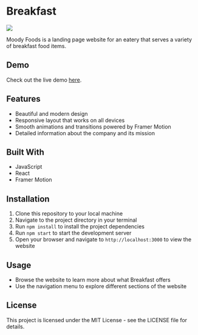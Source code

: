 # Breakfast

![](https://i.imgur.com/KSRQBos.png)

Moody Foods is a landing page website for an eatery that serves a variety of breakfast food items. 

## Demo
Check out the live demo [here](https://moody-foods.netlify.app/).

## Features

- Beautiful and modern design
- Responsive layout that works on all devices
- Smooth animations and transitions powered by Framer Motion
- Detailed information about the company and its mission

## Built With

- JavaScript
- React
- Framer Motion

## Installation

1.  Clone this repository to your local machine
2.  Navigate to the project directory in your terminal
3.  Run `npm install` to install the project dependencies
4.  Run `npm start` to start the development server
5.  Open your browser and navigate to `http://localhost:3000` to view the website

## Usage

- Browse the website to learn more about what Breakfast offers
- Use the navigation menu to explore different sections of the website

## License

This project is licensed under the MIT License - see the LICENSE file for details.
